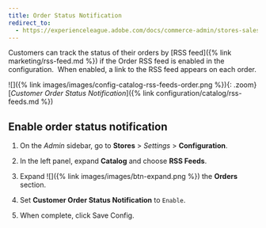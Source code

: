 ```yaml
---
title: Order Status Notification
redirect_to:
  - https://experienceleague.adobe.com/docs/commerce-admin/stores-sales/order-management/orders/order-status.html#notification
---
```


Customers can track the status of their orders by [RSS feed]({% link marketing/rss-feed.md %}) if the Order RSS feed is enabled in the configuration.  When enabled, a link to the RSS feed appears on each order.

![]({% link images/images/config-catalog-rss-feeds-order.png %}){: .zoom}
[_Customer Order Status Notification_]({% link configuration/catalog/rss-feeds.md %})

## Enable order status notification

1. On the _Admin_ sidebar, go to **Stores** > _Settings_ > **Configuration**.

1. In the left panel, expand **Catalog** and choose **RSS Feeds**.

1. Expand ![]({% link images/images/btn-expand.png %}) the **Orders** section.

1. Set **Customer Order Status Notification** to `Enable`.

1. When complete, click <span class="btn">Save Config</span>.
